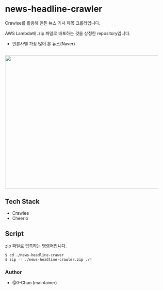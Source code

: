 # news-headline-crawler

Crawlee를 활용해 만든 뉴스 기사 제목 크롤러입니다.

AWS Lambda에 .zip 파일로 배포하는 것을 상정한 repository입니다.

- 언론사별 가장 많이 본 뉴스(Naver)
<h2 align="center">
  <img src="https://user-images.githubusercontent.com/50035753/209622868-f265fe39-4ce7-46b4-8ba3-3eb35cffdad2.gif" width="686" height="439" align="center"/>
</h2>

## Tech Stack
- Crawlee
- Cheerio

## Script
zip 파일로 압축하는 명령어입니다.
```bash
$ cd ./news-headline-crawer
$ zip -r ./news-headline-crawler.zip ./*
```

### Author
- @0-Chan (maintainer)


